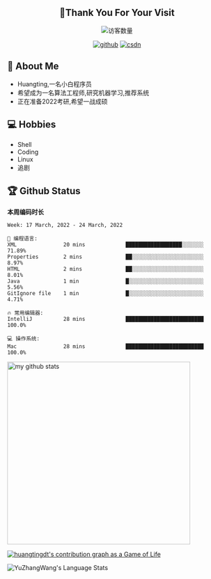 <h2 align="center">👋Thank You For Your Visit</h2>
<div align="center">
<img src="https://profile-counter.glitch.me/Huangtingdt/count.svg" alt="访客数量">
</div>
  <p align="center">
    <a href="https://github.com/Huangtingdt/Huangtingdt"><img src="https://img.shields.io/badge/GitHub-ff79c6" alt="github"></a>
    <a href="https://blog.csdn.net/qq_43531216"><img src="https://img.shields.io/badge/CSDN-cf000e" alt="csdn"></a>
  </p>

## 🤵 About Me

  - Huangting,一名小白程序员
  - 希望成为一名算法工程师,研究机器学习,推荐系统
  - 正在准备2022考研,希望一战成硕

## 💻 Hobbies

  - Shell
  - Coding
  - Linux
  - 追剧

## 🏆 Github Status



  **本周编码时长**

  <!--START_SECTION:waka-->
```text
Week: 17 March, 2022 - 24 March, 2022

💬 编程语言: 
XML               20 mins             ██████████████████░░░░░░░   71.89% 
Properties        2 mins              ██░░░░░░░░░░░░░░░░░░░░░░░   8.97% 
HTML              2 mins              ██░░░░░░░░░░░░░░░░░░░░░░░   8.01% 
Java              1 min               █░░░░░░░░░░░░░░░░░░░░░░░░   5.56% 
GitIgnore file    1 min               █░░░░░░░░░░░░░░░░░░░░░░░░   4.71%

🔥 常用编辑器: 
IntelliJ          28 mins             █████████████████████████   100.0%

💻 操作系统: 
Mac               28 mins             █████████████████████████   100.0%

```


<!--END_SECTION:waka-->

<p align="left">
<img src="https://github-readme-stats.vercel.app/api?username=huangtingdt&show_icons=true&theme=tokyonight" alt="my github stats" width="420"/>
</P>

  [![huangtingdt's contribution graph as a Game of Life](https://github4life.herokuapp.com/huangtingdt.gif)](https://github4life.herokuapp.com/huangtingdt)

![YuZhangWang's Language Stats](https://github-readme-stats.anuraghazra1.vercel.app/api/top-langs/?username=huangtingdt&show_icons=true)

